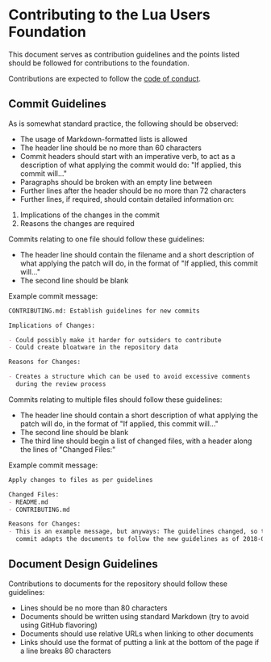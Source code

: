 # Contributing to the Lua Users Foundation

This document serves as contribution guidelines and the points listed should be
followed for contributions to the foundation.

Contributions are expected to follow the [code of conduct](CODE_OF_CONDUCT.md).

## Commit Guidelines

As is somewhat standard practice, the following should be observed:

- The usage of Markdown-formatted lists is allowed
- The header line should be no more than 60 characters
- Commit headers should start with an imperative verb, to act as a description
of what applying the commit would do: "If applied, this commit will..."
- Paragraphs should be broken with an empty line between
- Further lines after the header should be no more than 72 characters
- Further lines, if required, should contain detailed information on:
 1. Implications of the changes in the commit
 2. Reasons the changes are required

Commits relating to one file should follow these guidelines:

- The header line should contain the filename and a short description of what
applying the patch will do, in the format of "If applied, this commit will..."
- The second line should be blank

Example commit message:

```markdown
CONTRIBUTING.md: Establish guidelines for new commits

Implications of Changes:

- Could possibly make it harder for outsiders to contribute
- Could create bloatware in the repository data

Reasons for Changes:

- Creates a structure which can be used to avoid excessive comments
  during the review process
```

Commits relating to multiple files should follow these guidelines:

- The header line should contain a short description of what applying the patch
will do, in the format of "If applied, this commit will..."
- The second line should be blank
- The third line should begin a list of changed files, with a header along the
lines of "Changed Files:"

Example commit message:

```markdown
Apply changes to files as per guidelines

Changed Files:
- README.md
- CONTRIBUTING.md

Reasons for Changes:
- This is an example message, but anyways: The guidelines changed, so this
  commit adapts the documents to follow the new guidelines as of 2018-03-14.
```


## Document Design Guidelines

Contributions to documents for the repository should follow these guidelines:

- Lines should be no more than 80 characters
- Documents should be written using standard Markdown (try to avoid using
GitHub flavoring)
- Documents should use relative URLs when linking to other documents
- Links should use the format of putting a link at the bottom of the page if a
line breaks 80 characters
